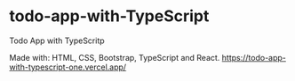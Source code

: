 # todo-app-with-TypeScript
Todo App with TypeScritp

Made with:
HTML, CSS, Bootstrap, TypeScript and React.
https://todo-app-with-typescript-one.vercel.app/
